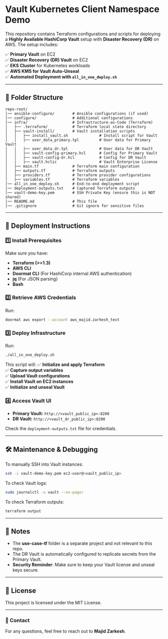 # Vault Kubernetes Client Namespace Demo

This repository contains Terraform configurations and scripts for deploying a **Highly Available HashiCorp Vault** setup with **Disaster Recovery (DR)** on AWS. The setup includes:

✅ **Primary Vault** on EC2  
✅ **Disaster Recovery (DR) Vault** on EC2  
✅ **EKS Cluster** for Kubernetes workloads  
✅ **AWS KMS for Vault Auto-Unseal**  
✅ **Automated Deployment with `all_in_one_deploy.sh`**  

---

## **📂 Folder Structure**
```
repo-root/
│── ansible-configure/        # Ansible configurations (if used)
│── configure/                # Additional configurations
│── infra/                    # Infrastructure-as-Code (Terraform)
│   ├── .terraform/           # Terraform local state directory
│   ├── vault-install/        # Vault installation scripts
│   │   ├── install_vault.sh              # Install script for Vault
│   │   ├── user_data_primary.tpl         # User data for Primary Vault
│   │   ├── user_data_dr.tpl              # User data for DR Vault
│   │   ├── vault-config-primary.hcl      # Config for Primary Vault
│   │   ├── vault-config-dr.hcl           # Config for DR Vault
│   │   ├── vault.hclic                   # Vault Enterprise License
│   ├── main.tf               # Terraform main configuration
│   ├── outputs.tf            # Terraform outputs
│   ├── providers.tf          # Terraform provider configurations
│   ├── variables.tf          # Terraform variables
│── all_in_one_deploy.sh      # End-to-end deployment script
│── deployment-outputs.txt    # Captured Terraform outputs
│── vault-demo-key.pem        # SSH Private Key (ensure this is NOT shared)
│── README.md                 # This file
│── .gitignore                # Git ignore for sensitive files
```

---

## **🚀 Deployment Instructions**

### **1️⃣ Install Prerequisites**
Make sure you have:
- **Terraform (>=1.3)**
- **AWS CLI**
- **Doormat CLI** (For HashiCorp internal AWS authentication)
- **jq** (For JSON parsing)
- **Bash**

### **2️⃣ Retrieve AWS Credentials**
Run:
```bash
doormat aws export --account aws_majid.zarkesh_test
```

### **3️⃣ Deploy Infrastructure**
Run:
```bash
./all_in_one_deploy.sh
```

This script will:
✅ **Initialize and apply Terraform**  
✅ **Capture output variables**  
✅ **Upload Vault configurations**  
✅ **Install Vault on EC2 instances**  
✅ **Initialize and unseal Vault**  

### **4️⃣ Access Vault UI**
- **Primary Vault:** `http://<vault_public_ip>:8200`
- **DR Vault:** `http://<vault_dr_public_ip>:8200`

Check the `deployment-outputs.txt` file for credentials.

---

## **🛠 Maintenance & Debugging**
To manually SSH into Vault instances:
```bash
ssh -i vault-demo-key.pem ec2-user@<vault_public_ip>
```

To check Vault logs:
```bash
sudo journalctl -u vault --no-pager
```

To check Terraform outputs:
```bash
terraform output
```

---

## **📌 Notes**
- The **use-case-tf** folder is a separate project and not relevant to this repo.
- The DR Vault is automatically configured to replicate secrets from the Primary Vault.
- **Security Reminder**: Make sure to keep your Vault license and unseal keys secure.

---

## **📜 License**
This project is licensed under the MIT License.

---

### **📧 Contact**
For any questions, feel free to reach out to **Majid Zarkesh**.

